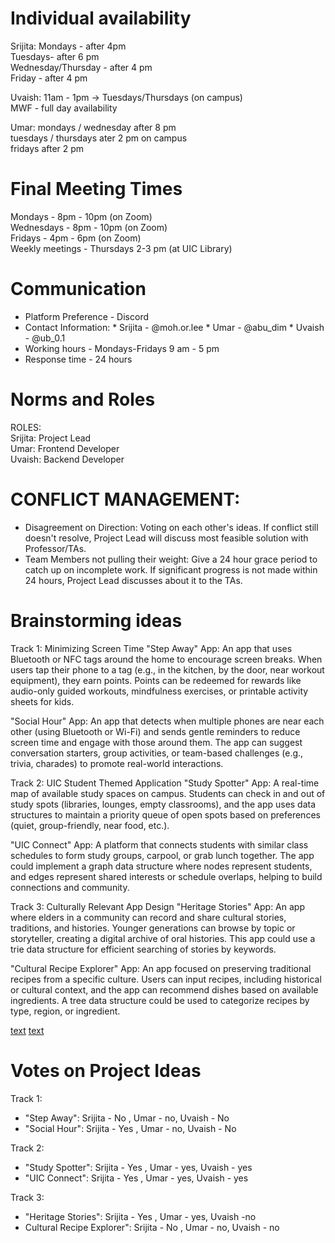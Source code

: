 # Individual availability 
Srijita: Mondays - after 4pm\
         Tuesdays- after 6 pm\
         Wednesday/Thursday - after 4 pm\
         Friday - after 4 pm

Uvaish: 11am - 1pm -> Tuesdays/Thursdays (on campus)\
        MWF - full day availability

Umar:   mondays / wednesday after 8 pm \
        tuesdays / thursdays ater 2 pm on campus \
        fridays after 2 pm 
# Final Meeting Times
Mondays - 8pm - 10pm (on Zoom)\
Wednesdays - 8pm - 10pm (on Zoom)\
Fridays - 4pm - 6pm (on Zoom)\
Weekly meetings - Thursdays 2-3 pm (at UIC Library)

# Communication
* Platform Preference - Discord
* Contact Information:
         * Srijita - @moh.or.lee
         * Umar - @abu_dim
         * Uvaish - @ub_0.1 
* Working hours - Mondays-Fridays 9 am - 5 pm  
* Response time - 24 hours

# Norms and Roles
ROLES:\
Srijita: Project Lead\
Umar: Frontend Developer\
Uvaish: Backend Developer

# CONFLICT MANAGEMENT:
* Disagreement on Direction: Voting on each other's ideas. If conflict still doesn't resolve, Project Lead will discuss most feasible solution with Professor/TAs. 
* Team Members not pulling their weight: Give a 24 hour grace period to catch up on incomplete work. If significant progress is not made within 24 hours, Project Lead discusses about it to the TAs. 

# Brainstorming ideas 

Track 1: Minimizing Screen Time
"Step Away" App: An app that uses Bluetooth or NFC tags around the home to encourage screen breaks. When users tap their phone to a tag (e.g., in the kitchen, by the door, near workout equipment), they earn points. Points can be redeemed for rewards like audio-only guided workouts, mindfulness exercises, or printable activity sheets for kids.

"Social Hour" App: An app that detects when multiple phones are near each other (using Bluetooth or Wi-Fi) and sends gentle reminders to reduce screen time and engage with those around them. The app can suggest conversation starters, group activities, or team-based challenges (e.g., trivia, charades) to promote real-world interactions.

Track 2: UIC Student Themed Application
"Study Spotter" App: A real-time map of available study spaces on campus. Students can check in and out of study spots (libraries, lounges, empty classrooms), and the app uses data structures to maintain a priority queue of open spots based on preferences (quiet, group-friendly, near food, etc.).

"UIC Connect" App: A platform that connects students with similar class schedules to form study groups, carpool, or grab lunch together. The app could implement a graph data structure where nodes represent students, and edges represent shared interests or schedule overlaps, helping to build connections and community.

Track 3: Culturally Relevant App Design
"Heritage Stories" App: An app where elders in a community can record and share cultural stories, traditions, and histories. Younger generations can browse by topic or storyteller, creating a digital archive of oral histories. This app could use a trie data structure for efficient searching of stories by keywords.

"Cultural Recipe Explorer" App: An app focused on preserving traditional recipes from a specific culture. Users can input recipes, including historical or cultural context, and the app can recommend dishes based on available ingredients. A tree data structure could be used to categorize recipes by type, region, or ingredient.

[text](https://www.kaggle.com/datasets/shuyangli94/food-com-recipes-and-user-interactions?select=RAW_recipes.csv)
[text](https://www.kaggle.com/datasets/kaggle/recipe-ingredients-dataset?select=train.json)

# Votes on Project Ideas
Track 1:
* "Step Away": Srijita - No , Umar - no, Uvaish - No
* "Social Hour": Srijita - Yes , Umar - no, Uvaish - No

Track 2:
* "Study Spotter": Srijita - Yes , Umar - yes, Uvaish - yes
* "UIC Connect": Srijita - Yes , Umar - yes, Uvaish - yes

Track 3:
* "Heritage Stories": Srijita - Yes , Umar - yes, Uvaish -no
* Cultural Recipe Explorer": Srijita - No , Umar - no, Uvaish - no
